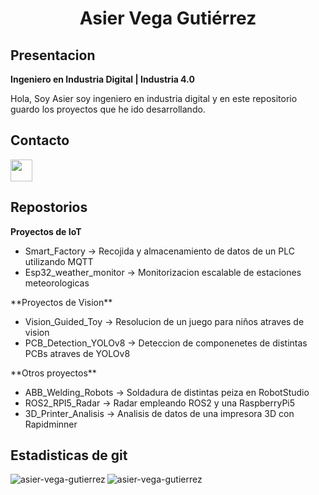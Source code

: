 <h1 align="center">Asier Vega Gutiérrez</h1>


<head><meta name="google-site-verification" content="BbYqj-J9K6kx6PWHXmlphq2PQxwdl_Vop4znMsMKLsA" /></head>

## Presentacion
**Ingeniero en Industria Digital | Industria 4.0**
<p>Hola, Soy Asier soy ingeniero en industria digital y en este repositorio guardo los proyectos que he ido desarrollando.</p>

## Contacto

<a href="https://es.linkedin.com/in/asier-vega-gutierrez">
    <img src="https://www.vectorlogo.zone/logos/linkedin/linkedin-icon.svg" height="35" width="35">
</a>

## Repostorios

**Proyectos de IoT**
<ul>
    <li> Smart_Factory -> Recojida y almacenamiento de datos de un PLC utilizando MQTT</li>
    <li>Esp32_weather_monitor -> Monitorizacion escalable de estaciones meteorologicas</li>
</ul>
**Proyectos de Vision**
<ul>
    <li>Vision_Guided_Toy -> Resolucion de un juego para niños atraves de vision</li>
    <li>PCB_Detection_YOLOv8 -> Deteccion de componenetes de distintas PCBs atraves de YOLOv8</li>
</ul>
**Otros proyectos**
<ul>
    <li>ABB_Welding_Robots -> Soldadura de distintas peiza en RobotStudio</li>
    <li>ROS2_RPI5_Radar -> Radar empleando ROS2 y una RaspberryPi5</li>
    <li>3D_Printer_Analisis -> Analisis de datos de una impresora 3D con Rapidminner</li>
</ul>

## Estadisticas de git

<p><img align="left" src="https://github-readme-stats.vercel.app/api/top-langs?username=asier-vega-gutierrez&show_icons=true&theme=dark&bg_color=22272e&hide_border=true&locale=en&layout=compact&count_private=true" alt="asier-vega-gutierrez" /></p>

<p>&nbsp;<img align="left" src="https://github-readme-stats.vercel.app/api?username=asier-vega-gutierrez&show_icons=true&theme=dark&bg_color=22272e&hide_border=true&locale=en" alt="asier-vega-gutierrez" /></p>

